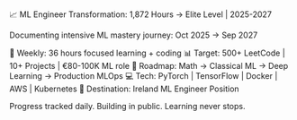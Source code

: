 📈 ML Engineer Transformation: 1,872 Hours → Elite Level | 2025-2027

Documenting intensive ML mastery journey: Oct 2025 → Sep 2027

🎯 Weekly: 36 hours focused learning + coding
📊 Target: 500+ LeetCode | 10+ Projects | €80-100K ML role
🧠 Roadmap: Math → Classical ML → Deep Learning → Production MLOps
💻 Tech: PyTorch | TensorFlow | Docker | AWS | Kubernetes
📍 Destination: Ireland ML Engineer Position

Progress tracked daily. Building in public. Learning never stops.

